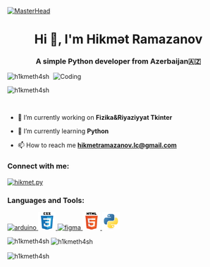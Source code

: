 [![MasterHead](https://theninehertz.com/wp-content/uploads/2020/08/Python-Allows-Multi-tasking.gif)](https://github.com/H1kmetH4SH)
<h1 align="center">Hi 👋, I'm Hikmət Ramazanov</h1>
<h3 align="center">A simple Python developer from Azerbaijan🇦🇿</h3>
<img align="right" width=400 alt="Coding" src="https://miro.medium.com/max/1360/1*IRGHmiGsa16stedQvIaZfw.gif" />

<p align="left"> <img src="https://komarev.com/ghpvc/?username=h1kmeth4sh&label=Profile%20views&color=0e75b6&style=flat" alt="h1kmeth4sh" /> </p>
<p align="left"> <img src="https://www.codewars.com/users/H1kmetH4SH/badges/large" alt="h1kmeth4sh" /> </p>

<p align="left"> <a href="https://twitter.com/" target="blank"><img src="https://img.shields.io/twitter/follow/?logo=twitter&style=for-the-badge" alt="" /></a> </p>

- 🔭 I’m currently working on **Fizika&Riyaziyyat Tkinter**

- 🌱 I’m currently learning **Python**

- 📫 How to reach me **hikmetramazanov.lc@gmail.com**

<h3 align="left">Connect with me:</h3>
<p align="left">
<a href="https://instagram.com/hikmet.py" target="blank"><img align="center" src="https://raw.githubusercontent.com/rahuldkjain/github-profile-readme-generator/master/src/images/icons/Social/instagram.svg" alt="hikmet.py" height="30" width="40" /></a>
</p>

<h3 align="left">Languages and Tools:</h3>
<p align="left"> <a href="https://www.arduino.cc/" target="_blank" rel="noreferrer"> <img src="https://cdn.worldvectorlogo.com/logos/arduino-1.svg" alt="arduino" width="40" height="40"/> </a> <a href="https://www.w3schools.com/css/" target="_blank" rel="noreferrer"> <img src="https://raw.githubusercontent.com/devicons/devicon/master/icons/css3/css3-original-wordmark.svg" alt="css3" width="40" height="40"/> </a> <a href="https://www.figma.com/" target="_blank" rel="noreferrer"> <img src="https://www.vectorlogo.zone/logos/figma/figma-icon.svg" alt="figma" width="40" height="40"/> </a> <a href="https://www.w3.org/html/" target="_blank" rel="noreferrer"> <img src="https://raw.githubusercontent.com/devicons/devicon/master/icons/html5/html5-original-wordmark.svg" alt="html5" width="40" height="40"/> </a> <a href="https://www.python.org" target="_blank" rel="noreferrer"> <img src="https://raw.githubusercontent.com/devicons/devicon/master/icons/python/python-original.svg" alt="python" width="40" height="40"/> </a> </p>

<p><img align="left" src="https://github-readme-stats.vercel.app/api/top-langs?username=h1kmeth4sh&show_icons=true&locale=en&layout=compact" alt="h1kmeth4sh" /></p>

<p>&nbsp;<img align="center" src="https://github-readme-stats.vercel.app/api?username=h1kmeth4sh&show_icons=true&locale=en" alt="h1kmeth4sh" /></p>

<p><img align="center" src="https://github-readme-streak-stats.herokuapp.com/?user=h1kmeth4sh&" alt="h1kmeth4sh" /></p>
